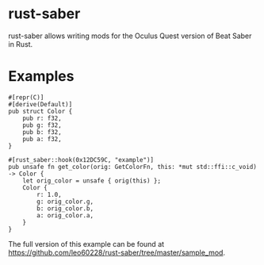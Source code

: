 # rust-saber

<!-- cargo-sync-readme start -->

rust-saber allows writing mods for the Oculus Quest version of Beat Saber in Rust.

# Examples
```rust,no_run
#[repr(C)]
#[derive(Default)]
pub struct Color {
    pub r: f32,
    pub g: f32,
    pub b: f32,
    pub a: f32,
}

#[rust_saber::hook(0x12DC59C, "example")]
pub unsafe fn get_color(orig: GetColorFn, this: *mut std::ffi::c_void) -> Color {
    let orig_color = unsafe { orig(this) };
    Color {
        r: 1.0,
        g: orig_color.g,
        b: orig_color.b,
        a: orig_color.a,
    }
}
```

The full version of this example can be found at
<https://github.com/leo60228/rust-saber/tree/master/sample_mod>.

<!-- cargo-sync-readme end -->
